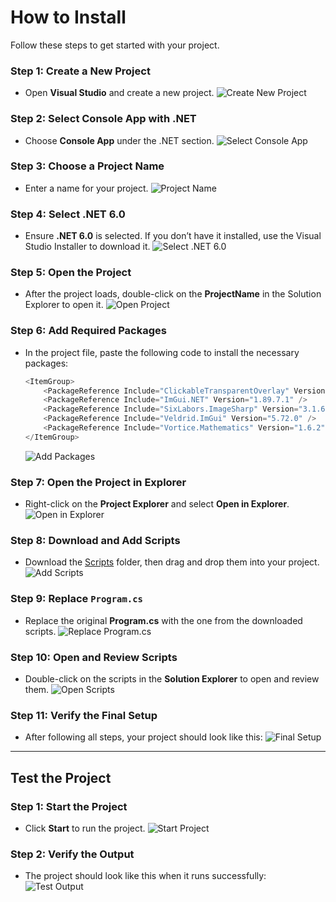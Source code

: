 # How to Install

Follow these steps to get started with your project.

### Step 1: Create a New Project
- Open **Visual Studio** and create a new project.
  ![Create New Project](./pictures/1.png)

### Step 2: Select Console App with .NET
- Choose **Console App** under the .NET section.
  ![Select Console App](./pictures/2.png)

### Step 3: Choose a Project Name
- Enter a name for your project.
  ![Project Name](./pictures/3.png)

### Step 4: Select .NET 6.0
- Ensure **.NET 6.0** is selected. If you don’t have it installed, use the Visual Studio Installer to download it.
  ![Select .NET 6.0](./pictures/4.png)

### Step 5: Open the Project
- After the project loads, double-click on the **ProjectName** in the Solution Explorer to open it.
  ![Open Project](./pictures/5.png)

### Step 6: Add Required Packages
- In the project file, paste the following code to install the necessary packages:

  ```csharp
  <ItemGroup>
      <PackageReference Include="ClickableTransparentOverlay" Version="6.2.1" />
      <PackageReference Include="ImGui.NET" Version="1.89.7.1" />
      <PackageReference Include="SixLabors.ImageSharp" Version="3.1.6" />
      <PackageReference Include="Veldrid.ImGui" Version="5.72.0" />
      <PackageReference Include="Vortice.Mathematics" Version="1.6.2" />
  </ItemGroup>
  ```

  ![Add Packages](./pictures/6.png)

### Step 7: Open the Project in Explorer
- Right-click on the **Project Explorer** and select **Open in Explorer**.
  ![Open in Explorer](./pictures/7.png)

### Step 8: Download and Add Scripts
- Download the [Scripts](./scripts) folder, then drag and drop them into your project.
  ![Add Scripts](./pictures/8.png)

### Step 9: Replace `Program.cs`
- Replace the original **Program.cs** with the one from the downloaded scripts.
  ![Replace Program.cs](./pictures/9.png)

### Step 10: Open and Review Scripts
- Double-click on the scripts in the **Solution Explorer** to open and review them.
  ![Open Scripts](./pictures/10.png)

### Step 11: Verify the Final Setup
- After following all steps, your project should look like this:
  ![Final Setup](./pictures/11_finish.png)

---

## Test the Project

### Step 1: Start the Project
- Click **Start** to run the project.
  ![Start Project](./pictures/12_test.png)

### Step 2: Verify the Output
- The project should look like this when it runs successfully:
  ![Test Output](./pictures/13_test.png)
